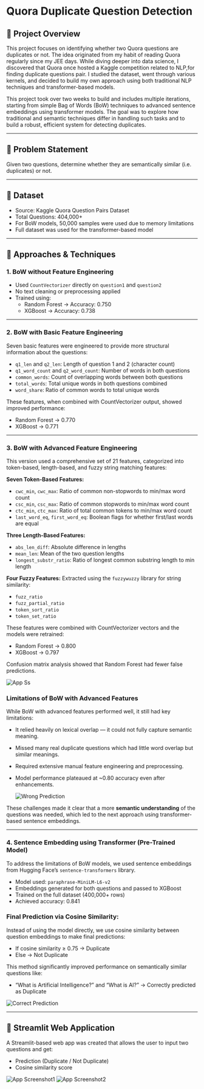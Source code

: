 # Quora Duplicate Question Detection

## 📌 Project Overview

This project focuses on identifying whether two Quora questions are duplicates or not. The idea originated from my habit of reading Quora regularly since my JEE days. While diving deeper into data science, I discovered that Quora once hosted a Kaggle competition related to NLP,for finding duplicate questions pair. I studied the dataset, went through various kernels, and decided to build my own approach using both traditional NLP techniques and transformer-based models.

This project took over two weeks to build and includes multiple iterations, starting from simple Bag of Words (BoW) techniques to advanced sentence embeddings using transformer models. The goal was to explore how traditional and semantic techniques differ in handling such tasks and to build a robust, efficient system for detecting duplicates.

---

## 📌 Problem Statement

Given two questions, determine whether they are semantically similar (i.e. duplicates) or not.

---

## 📌 Dataset

- Source: Kaggle Quora Question Pairs Dataset
- Total Questions: 404,000+
- For BoW models, 50,000 samples were used due to memory limitations
- Full dataset was used for the transformer-based model


---

## 📌 Approaches & Techniques

### 1. BoW without Feature Engineering

- Used `CountVectorizer` directly on `question1` and `question2`
- No text cleaning or preprocessing applied
- Trained using:
  - Random Forest → Accuracy: 0.750
  - XGBoost → Accuracy: 0.738

---

### 2. BoW with Basic Feature Engineering

Seven basic features were engineered to provide more structural information about the questions:

- `q1_len` and `q2_len`: Length of question 1 and 2 (character count)
- `q1_word_count` and `q2_word_count`: Number of words in both questions
- `common_words`: Count of overlapping words between both questions
- `total_words`: Total unique words in both questions combined
- `word_share`: Ratio of common words to total unique words

These features, when combined with CountVectorizer output, showed improved performance:
- Random Forest → 0.770
- XGBoost → 0.771

---

### 3. BoW with Advanced Feature Engineering

This version used a comprehensive set of 21 features, categorized into token-based, length-based, and fuzzy string matching features:

**Seven Token-Based Features:**
- `cwc_min`, `cwc_max`: Ratio of common non-stopwords to min/max word count
- `csc_min`, `csc_max`: Ratio of common stopwords to min/max word count
- `ctc_min`, `ctc_max`: Ratio of total common tokens to min/max word count
- `last_word_eq`, `first_word_eq`: Boolean flags for whether first/last words are equal

**Three Length-Based Features:**
- `abs_len_diff`: Absolute difference in lengths
- `mean_len`: Mean of the two question lengths
- `longest_substr_ratio`: Ratio of longest common substring length to min length

**Four Fuzzy Features:**
Extracted using the `fuzzywuzzy` library for string similarity:
- `fuzz_ratio`
- `fuzz_partial_ratio`
- `token_sort_ratio`
- `token_set_ratio`

These features were combined with CountVectorizer vectors and the models were retrained:
- Random Forest → 0.800
- XGBoost → 0.797

Confusion matrix analysis showed that Random Forest had fewer false predictions.

![App Ss](Images/bow2.png)

### Limitations of BoW with Advanced Features

While BoW with advanced features performed well, it still had key limitations:

- It relied heavily on lexical overlap — it could not fully capture semantic meaning.
- Missed many real duplicate questions which had little word overlap but similar meanings.
- Required extensive manual feature engineering and preprocessing.
- Model performance plateaued at ~0.80 accuracy even after enhancements.

  ![Wrong Prediction](Images/bow1.png)

These challenges made it clear that a more **semantic understanding** of the questions was needed, which led to the next approach using transformer-based sentence embeddings.

---

### 4. Sentence Embedding using Transformer (Pre-Trained Model)

To address the limitations of BoW models, we used sentence embeddings from Hugging Face’s `sentence-transformers` library.

- Model used: `paraphrase-MiniLM-L6-v2`
- Embeddings generated for both questions and passed to XGBoost
- Trained on the full dataset (400,000+ rows)
- Achieved accuracy: 0.841

### Final Prediction via Cosine Similarity:

Instead of using the model directly, we use cosine similarity between question embeddings to make final predictions:
- If cosine similarity ≥ 0.75 → Duplicate
- Else → Not Duplicate

This method significantly improved performance on semantically similar questions like:
- “What is Artificial Intelligence?” and “What is AI?” → Correctly predicted as Duplicate

![Correct Prediction](Images/ptm2.png)

---

## 📌 Streamlit Web Application

A Streamlit-based web app was created that allows the user to input two questions and get:
- Prediction (Duplicate / Not Duplicate)
- Cosine similarity score

![App Screenshot1](Images/ptm1.png)
![App Screenshot2](Images/ptm3.png)
